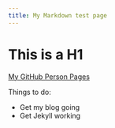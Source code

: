 ```yaml
---
title: My Markdown test page
---
```


# This is a H1

[My GitHub Person Pages](http://chasetec.github.io/)

Things to do:
* Get my blog going
* Get Jekyll working
